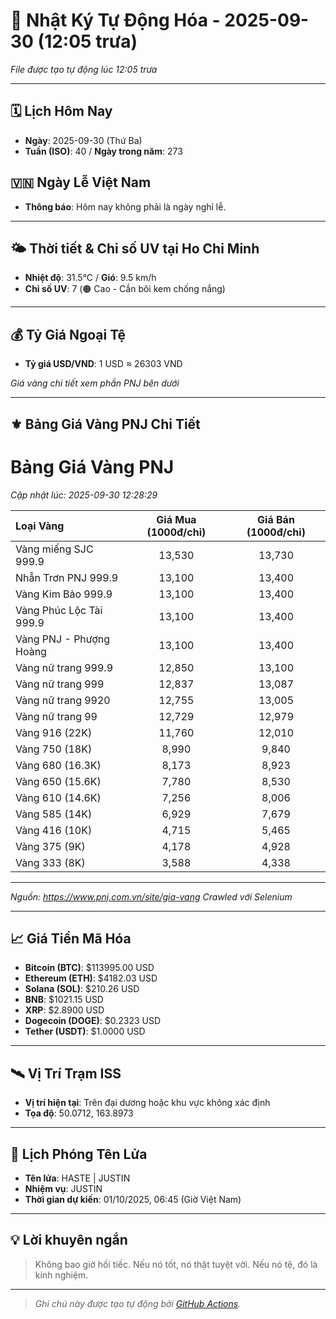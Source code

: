 # 🚀 Nhật Ký Tự Động Hóa - 2025-09-30 (12:05 trưa)

*File được tạo tự động lúc 12:05 trưa*

---
<!-- CALENDAR-MODULE -->
## 🗓️ Lịch Hôm Nay
- **Ngày**: 2025-09-30 (Thứ Ba)
- **Tuần (ISO)**: 40 / **Ngày trong năm**: 273

<!-- HOLIDAY-MODULE -->
## 🇻🇳 Ngày Lễ Việt Nam
- **Thông báo**: Hôm nay không phải là ngày nghỉ lễ.

---
<!-- WEATHER-UV-MODULE -->
## 🌤️ Thời tiết & Chỉ số UV tại Ho Chi Minh
- **Nhiệt độ**: 31.5°C / **Gió**: 9.5 km/h
- **Chỉ số UV**: 7 (🟠 Cao - Cần bôi kem chống nắng)

---
<!-- FINANCE-MODULE -->
## 💰 Tỷ Giá Ngoại Tệ
- **Tỷ giá USD/VND**: 1 USD ≈ 26303 VND

*Giá vàng chi tiết xem phần PNJ bên dưới*

---
<!-- PNJ-GOLD-MODULE -->
## ⚜️ Bảng Giá Vàng PNJ Chi Tiết

# Bảng Giá Vàng PNJ
*Cập nhật lúc: 2025-09-30 12:28:29*

| Loại Vàng | Giá Mua (1000đ/chỉ) | Giá Bán (1000đ/chỉ) |
|:---|:---:|:---:|
| Vàng miếng SJC 999.9 | 13,530 | 13,730 |
| Nhẫn Trơn PNJ 999.9 | 13,100 | 13,400 |
| Vàng Kim Bảo 999.9 | 13,100 | 13,400 |
| Vàng Phúc Lộc Tài 999.9 | 13,100 | 13,400 |
| Vàng PNJ - Phượng Hoàng | 13,100 | 13,400 |
| Vàng nữ trang 999.9 | 12,850 | 13,100 |
| Vàng nữ trang 999 | 12,837 | 13,087 |
| Vàng nữ trang 9920 | 12,755 | 13,005 |
| Vàng nữ trang 99 | 12,729 | 12,979 |
| Vàng 916 (22K) | 11,760 | 12,010 |
| Vàng 750 (18K) | 8,990 | 9,840 |
| Vàng 680 (16.3K) | 8,173 | 8,923 |
| Vàng 650 (15.6K) | 7,780 | 8,530 |
| Vàng 610 (14.6K) | 7,256 | 8,006 |
| Vàng 585 (14K) | 6,929 | 7,679 |
| Vàng 416 (10K) | 4,715 | 5,465 |
| Vàng 375 (9K) | 4,178 | 4,928 |
| Vàng 333 (8K) | 3,588 | 4,338 |

---
*Nguồn: https://www.pnj.com.vn/site/gia-vang*
*Crawled với Selenium*

---
<!-- CRYPTO-MODULE -->
## 📈 Giá Tiền Mã Hóa
- **Bitcoin (BTC)**: $113995.00 USD
- **Ethereum (ETH)**: $4182.03 USD
- **Solana (SOL)**: $210.26 USD
- **BNB**: $1021.15 USD
- **XRP**: $2.8900 USD
- **Dogecoin (DOGE)**: $0.2323 USD
- **Tether (USDT)**: $1.0000 USD

---
<!-- ISS-MODULE -->
## 🛰️ Vị Trí Trạm ISS
- **Vị trí hiện tại**: Trên đại dương hoặc khu vực không xác định
- **Tọa độ**: 50.0712, 163.8973

---
<!-- LAUNCH-MODULE -->
## 🚀 Lịch Phóng Tên Lửa
- **Tên lửa**: HASTE | JUSTIN
- **Nhiệm vụ**: JUSTIN
- **Thời gian dự kiến**: 01/10/2025, 06:45 (Giờ Việt Nam)

---
<!-- ADVICE-MODULE -->
## 💡 Lời khuyên ngắn
> Không bao giờ hối tiếc. Nếu nó tốt, nó thật tuyệt vời. Nếu nó tệ, đó là kinh nghiệm.

---
<!-- FOOTER-MODULE -->
> *Ghi chú này được tạo tự động bởi [GitHub Actions](https://github.com/features/actions).*
